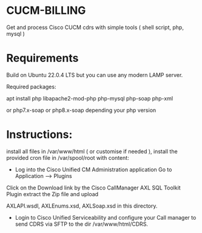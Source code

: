 # CUCM-BILLING
Get and process Cisco CUCM cdrs with simple tools ( shell script, php, mysql )

# Requirements

Build on Ubuntu 22.0.4 LTS but you can use any modern LAMP server.

Required packages:

apt install php libapache2-mod-php php-mysql php-soap php-xml

or php7.x-soap or php8.x-soap depending your php version

# Instructions:
install all files in /var/www/html ( or customise if needed ), install the provided cron file in /var/spool/root with content:

- Log into the Cisco Unified CM Administration application Go to Application --> Plugins

Click on the Download link by the Cisco CallManager AXL SQL Toolkit Plugin extract the Zip file and upload

AXLAPI.wsdl, AXLEnums.xsd, AXLSoap.xsd in this directory.

- Login to Cisco Unified Serviceability and configure your Call manager to send CDRS via SFTP to the dir /var/www/html/CDRS.
